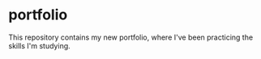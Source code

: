 # portfolio
This repository contains my new portfolio, where I've been practicing the skills I'm studying.
